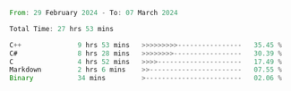 <!--<div align=center><img src="https://leetcard.jacoblin.cool/CalvinWan0101"></div>-->

<!--START_SECTION:waka-->

```rust
From: 29 February 2024 - To: 07 March 2024

Total Time: 27 hrs 53 mins

C++              9 hrs 53 mins   >>>>>>>>>----------------   35.45 %
C#               8 hrs 28 mins   >>>>>>>>-----------------   30.39 %
C                4 hrs 52 mins   >>>>---------------------   17.49 %
Markdown         2 hrs 6 mins    >>-----------------------   07.55 %
Binary           34 mins         >------------------------   02.06 %
```

<!--END_SECTION:waka-->
